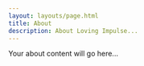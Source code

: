 ```yaml
---
layout: layouts/page.html
title: About
description: About Loving Impulse...
---
```


Your about content will go here...
